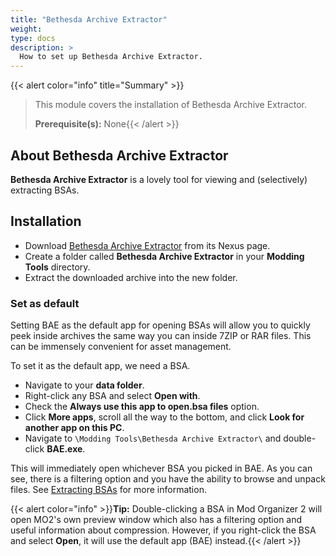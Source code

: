 ```yaml
---
title: "Bethesda Archive Extractor"
weight:
type: docs
description: >
  How to set up Bethesda Archive Extractor.
---
```


{{< alert color="info" title="Summary" >}}
> This module covers the installation of Bethesda Archive Extractor.<p>
> **Prerequisite(s):** None{{< /alert >}}

## About Bethesda Archive Extractor

**Bethesda Archive Extractor** is a lovely tool for viewing and (selectively) extracting BSAs.

## Installation

- Download [Bethesda Archive Extractor](https://www.nexusmods.com/skyrimspecialedition/mods/974?tab=files) from its Nexus page.
- Create a folder called **Bethesda Archive Extractor** in your **Modding Tools** directory.
- Extract the downloaded archive into the new folder.

### Set as default

Setting BAE as the default app for opening BSAs will allow you to quickly peek inside archives the same way you can inside 7ZIP or RAR files. This can be immensely convenient for asset management.

To set it as the default app, we need a BSA.

- Navigate to your **data folder**.
- Right-click any BSA and select **Open with**.
- Check the **Always use this app to open.bsa files** option.
- Click **More apps**, scroll all the way to the bottom, and click **Look for another app on this PC**.
- Navigate to `\Modding Tools\Bethesda Archive Extractor\` and double-click **BAE.exe**.

This will immediately open whichever BSA you picked in BAE. As you can see, there is a filtering option and you have the ability to browse and unpack files. See [Extracting BSAs](/bg/additional-modules/extracting-bsas/#via-bethesda-archive-extractor) for more information.

{{< alert color="info" >}}**Tip:** Double-clicking a BSA in Mod Organizer 2 will open MO2's own preview window which also has a filtering option and useful information about compression. However, if you right-click the BSA and select **Open**, it will use the default app (BAE) instead.{{< /alert >}}